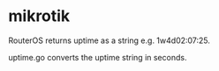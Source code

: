 # mikrotik
RouterOS returns uptime as a string e.g. 1w4d02:07:25.

uptime.go converts the uptime string in seconds.
